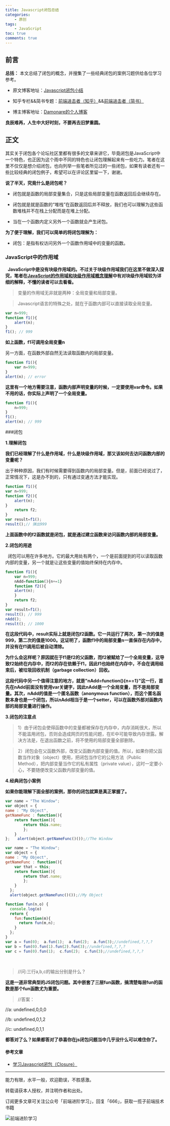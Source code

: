 ```yaml
---
title: Javascript闭包总结
categories:
    - 原创
tags:
    - JavaScript
toc: true
comments: true
---
```


## 前言

**总括：** 本文总结了闭包的概念，并搜集了一些经典闭包的案例习题供给各位学习参考。

- 原文博客地址：[Javascript闭包小结](http://blog.damonare.cn/2016/12/23/Javascript%E9%97%AD%E5%8C%85%E6%B5%85%E8%B0%88/)

- 知乎专栏&amp;&amp;简书专题：[前端进击者（知乎）](https://zhuanlan.zhihu.com/damonare)&amp;&amp;[前端进击者（简书）](http://www.jianshu.com/collection/bbaa63e264f5)

- 博主博客地址：[Damonare的个人博客](http://damonare.cn)

**良辰难再，人生中大好时刻，不要再去旧梦重圆。**

<!-- more -->

## 正文

其实关于闭包各个论坛社区里都有很多的文章来讲它，毕竟闭包是JavaScript中一个特色，也正因为这个雨中不同的特色也让闭包理解起来有一些吃力。笔者在这里不仅仅是想介绍闭包，也向列举一些笔者所见过的一些闭包，如果有读者还有一些比较经典的闭包例子，希望可以在评论区里留一下，谢谢。


**说了半天，究竟什么是闭包呢？**

 - 闭包就是函数的局部变量集合，只是这些局部变量在函数返回后会继续存在。

 - 闭包就是就是函数的“堆栈”在函数返回后并不释放，我们也可以理解为这些函数堆栈并不在栈上分配而是在堆上分配。

 - 当在一个函数内定义另外一个函数就会产生闭包。

**为了便于理解，我们可以简单的将闭包理解为：**

 - 闭包：是指有权访问另外一个函数作用域中的变量的函数。


### JavaScript中的作用域

&nbsp;&nbsp;**JavaScript中是没有块级作用域的。不过关于块级作用域我们在这里不做深入探究，笔者在[JavaScript的作用域和块级作用域概念理解](https://segmentfault.com/a/1190000004092842)中有对块级作用域较为详细的解释，不懂的读者可以去看看。**

> 变量的作用域无非就是两种：全局变量和局部变量。

> Javascript语言的特殊之处，就在于函数内部可以直接读取全局变量。



```javascript
var n=999;
function f1(){
    alert(n);
}
f1(); // 999
```

**如上函数，f1可调用全局变量n**

另一方面，在函数外部自然无法读取函数内的局部变量。

```javascript
function f1(){
    var n=999;
}
alert(n); // error
```

**这里有一个地方需要注意，函数内部声明变量的时候，一定要使用var命令。如果不用的话，你实际上声明了一个全局变量。**

```javascript
function f1(){
    n=999;
}
f1();
alert(n); // 999
```

###闭包

**1.理解闭包**

**我们已经理解了什么是作用域，什么是块级作用域，那又该如何去访问函数内部的变量呢？**

出于种种原因，我们有时候需要得到函数内的局部变量。但是，前面已经说过了，正常情况下，这是办不到的，只有通过变通方法才能实现。

```javascript
function f1(){
var n=999;
function f2(){
    alert(n);
}
    return f2;
}
var result=f1();
result();// 弹出999
```

**上面函数中的f2函数就是闭包，就是通过建立函数来访问函数内部的局部变量。**

**2.闭包的用途**

&nbsp;&nbsp;闭包可以用在许多地方。它的最大用处有两个，一个是前面提到的可以读取函数内部的变量，另一个就是让这些变量的值始终保持在内存中。

```javascript
function f1(){
    var n=999;
    nAdd=function(){n+=1}
    function f2(){
    alert(n);
    }
    return f2;
}
var result=f1();
result(); // 999
nAdd();
result(); // 1000
```

**在这段代码中，result实际上就是闭包f2函数。它一共运行了两次，第一次的值是999，第二次的值是1000。这证明了，函数f1中的局部变量n一直保存在内存中，并没有在f1调用后被自动清除。**

**为什么会这样呢？原因就在于f1是f2的父函数，而f2被赋给了一个全局变量，这导致f2始终在内存中，而f2的存在依赖于f1，因此f1也始终在内存中，不会在调用结束后，被垃圾回收机制（garbage collection）回收。**

**这段代码中另一个值得注意的地方，就是"nAdd=function(){n+=1}"这一行，首先在nAdd前面没有使用var关键字，因此nAdd是一个全局变量，而不是局部变量。其次，nAdd的值是一个匿名函数（anonymous function），而这个匿名函数本身也是一个闭包，所以nAdd相当于是一个setter，可以在函数外部对函数内部的局部变量进行操作。**


**3.闭包的注意点**

> 1）由于闭包会使得函数中的变量都被保存在内存中，内存消耗很大，所以不能滥用闭包，否则会造成网页的性能问题，在IE中可能导致内存泄露。解决方法是，在退出函数之前，将不使用的局部变量全部删除。



> 2）闭包会在父函数外部，改变父函数内部变量的值。所以，如果你把父函数当作对象（object）使用，把闭包当作它的公用方法（Public Method），把内部变量当作它的私有属性（private value），这时一定要小心，不要随便改变父函数内部变量的值。



**4.经典闭包小案例**

**如果你能理解下面全部的案例，那你的闭包就算是真正掌握了。**


```javascript
var name = "The Window";
var object = {
name : "My Object",
getNameFunc : function(){
    return function(){
        return this.name;
        };
    }
};　　alert(object.getNameFunc()());//The Window
```

```javascript
var name = "The Window";
var object = {
name : "My Object",
getNameFunc : function(){
    var that = this;
    return function(){
        return that.name;
        };
    }
  };
  alert(object.getNameFunc()());//My Object
```

```javascript
function fun(n,o) {
  console.log(o)
  return {
    fun:function(m){
      return fun(m,n);
    }
  };
}
var a = fun(0);  a.fun(1);  a.fun(2);  a.fun(3);//undefined,?,?,?
var b = fun(0).fun(1).fun(2).fun(3);//undefined,?,?,?
var c = fun(0).fun(1);  c.fun(2);  c.fun(3);//undefined,?,?,?
```

​

> //问:三行a,b,c的输出分别是什么？



**这是一道非常典型的JS闭包问题。其中嵌套了三层fun函数，搞清楚每层fun的函数是那个fun函数尤为重要。**

> //答案：

//a: undefined,0,0,0

//b: undefined,0,1,2

//c: undefined,0,1,1

**都答对了么？如果都答对了恭喜你在js闭包问题当中几乎没什么可以难住你了。**

#### 参考文章

- [学习Javascript闭包（Closure）](http://www.ruanyifeng.com/blog/2009/08/learning_javascript_closures.html)

---

能力有限，水平一般，欢迎勘误，不胜感激。

转载请获本人授权，并注明作者和出处。

订阅更多文章可关注公众号「前端进阶学习」，回复「666」，获取一揽子前端技术书籍

![前端进阶学习](https://image.damonare.cn/qianduanjinjie.png)
